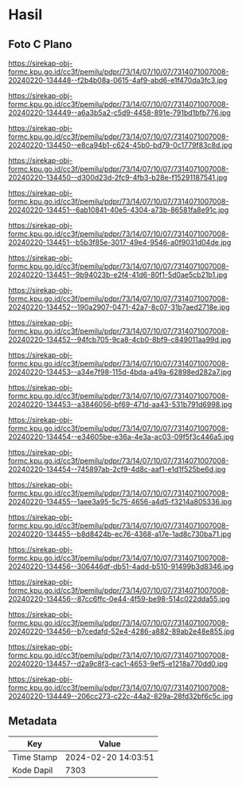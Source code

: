# Hasil

## Foto C Plano

https://sirekap-obj-formc.kpu.go.id/cc3f/pemilu/pdpr/73/14/07/10/07/7314071007008-20240220-134448--f2b4b08a-0615-4af9-abd6-e1f470da3fc3.jpg

https://sirekap-obj-formc.kpu.go.id/cc3f/pemilu/pdpr/73/14/07/10/07/7314071007008-20240220-134449--a6a3b5a2-c5d9-4458-891e-791bd1bfb776.jpg

https://sirekap-obj-formc.kpu.go.id/cc3f/pemilu/pdpr/73/14/07/10/07/7314071007008-20240220-134450--e8ca94b1-c624-45b0-bd79-0c1779f83c8d.jpg

https://sirekap-obj-formc.kpu.go.id/cc3f/pemilu/pdpr/73/14/07/10/07/7314071007008-20240220-134450--d300d23d-2fc9-4fb3-b28e-f15291187541.jpg

https://sirekap-obj-formc.kpu.go.id/cc3f/pemilu/pdpr/73/14/07/10/07/7314071007008-20240220-134451--6ab10841-40e5-4304-a73b-86581fa8e91c.jpg

https://sirekap-obj-formc.kpu.go.id/cc3f/pemilu/pdpr/73/14/07/10/07/7314071007008-20240220-134451--b5b3f85e-3017-49e4-9546-a0f9031d04de.jpg

https://sirekap-obj-formc.kpu.go.id/cc3f/pemilu/pdpr/73/14/07/10/07/7314071007008-20240220-134451--9b94023b-e2f4-41d6-80f1-5d0ae5cb21b1.jpg

https://sirekap-obj-formc.kpu.go.id/cc3f/pemilu/pdpr/73/14/07/10/07/7314071007008-20240220-134452--190a2907-0471-42a7-8c07-31b7aed2718e.jpg

https://sirekap-obj-formc.kpu.go.id/cc3f/pemilu/pdpr/73/14/07/10/07/7314071007008-20240220-134452--94fcb705-9ca8-4cb0-8bf9-c849011aa99d.jpg

https://sirekap-obj-formc.kpu.go.id/cc3f/pemilu/pdpr/73/14/07/10/07/7314071007008-20240220-134453--a34e7f98-115d-4bda-a49a-62898ed282a7.jpg

https://sirekap-obj-formc.kpu.go.id/cc3f/pemilu/pdpr/73/14/07/10/07/7314071007008-20240220-134453--a3846056-bf69-471d-aa43-531b791d6998.jpg

https://sirekap-obj-formc.kpu.go.id/cc3f/pemilu/pdpr/73/14/07/10/07/7314071007008-20240220-134454--e34605be-e36a-4e3a-ac03-09f5f3c446a5.jpg

https://sirekap-obj-formc.kpu.go.id/cc3f/pemilu/pdpr/73/14/07/10/07/7314071007008-20240220-134454--745897ab-2cf9-4d8c-aaf1-e1d1f525be6d.jpg

https://sirekap-obj-formc.kpu.go.id/cc3f/pemilu/pdpr/73/14/07/10/07/7314071007008-20240220-134455--1aee3a95-5c75-4656-a4d5-f3214a805336.jpg

https://sirekap-obj-formc.kpu.go.id/cc3f/pemilu/pdpr/73/14/07/10/07/7314071007008-20240220-134455--b8d8424b-ec76-4368-a17e-1ad8c730ba71.jpg

https://sirekap-obj-formc.kpu.go.id/cc3f/pemilu/pdpr/73/14/07/10/07/7314071007008-20240220-134456--306446df-db51-4add-b510-91499b3d8346.jpg

https://sirekap-obj-formc.kpu.go.id/cc3f/pemilu/pdpr/73/14/07/10/07/7314071007008-20240220-134456--87cc6ffc-0e44-4f59-be98-514c022dda55.jpg

https://sirekap-obj-formc.kpu.go.id/cc3f/pemilu/pdpr/73/14/07/10/07/7314071007008-20240220-134456--b7cedafd-52e4-4286-a882-89ab2e48e855.jpg

https://sirekap-obj-formc.kpu.go.id/cc3f/pemilu/pdpr/73/14/07/10/07/7314071007008-20240220-134457--d2a9c8f3-cac1-4653-9ef5-e1218a770dd0.jpg

https://sirekap-obj-formc.kpu.go.id/cc3f/pemilu/pdpr/73/14/07/10/07/7314071007008-20240220-134449--206cc273-c22c-44a2-829a-28fd32bf6c5c.jpg


## Metadata

| Key        | Value               |
| ---------- | ------------------- |
| Time Stamp | 2024-02-20 14:03:51 |
| Kode Dapil | 7303                |



